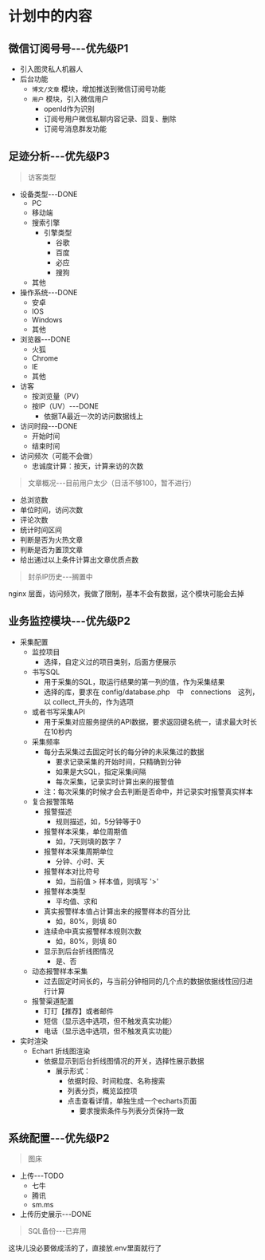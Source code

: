 # 计划中的内容

## 微信订阅号号---优先级P1

* 引入图灵私人机器人
* 后台功能
    - `博文/文章` 模块，增加推送到微信订阅号功能
    - `用户` 模块，引入微信用户
        - openId作为识别
        - 订阅号用户微信私聊内容记录、回复、删除
        - 订阅号消息群发功能


## 足迹分析---优先级P3

> 访客类型

* 设备类型---DONE
    - PC
    - 移动端
    - 搜索引擎
        * 引擎类型
            - 谷歌
            - 百度
            - 必应
            - 搜狗
    - 其他
* 操作系统---DONE
    - 安卓
    - IOS
    - Windows
    - 其他
* 浏览器---DONE
    - 火狐
    - Chrome
    - IE
    - 其他
* 访客
    - 按浏览量（PV）
    - 按IP（UV）---DONE
        - 依据TA最近一次的访问数据线上
* 访问时段---DONE
    - 开始时间
    - 结束时间
* 访问频次（可能不会做）
    - 忠诚度计算：按天，计算来访的次数
    
> 文章概况---目前用户太少（日活不够100，暂不进行）

* 总浏览数
* 单位时间，访问次数
* 评论次数
* 统计时间区间
* 判断是否为火热文章
* 判断是否为置顶文章
* 给出通过以上条件计算出文章优质点数

> 封杀IP历史---搁置中
    
nginx 层面，访问频次，我做了限制，基本不会有数据，这个模块可能会去掉


## 业务监控模块---优先级P2

* 采集配置
    - 监控项目
        - 选择，自定义过的项目类别，后面方便展示
    - 书写SQL
        - 用于采集的SQL，取运行结果的第一列的值，作为采集结果
        - 选择的库，要求在 config/database.php　中　connections　这列，以 collect_开头的，作为选项
    - 或者书写采集API
        - 用于采集对应服务提供的API数据，要求返回键名统一，请求最大时长在10秒内
    - 采集频率
        - 每分去采集过去固定时长的每分钟的未采集过的数据
            - 要求记录采集的开始时间，只精确到分钟
            - 如果是大SQL，指定采集间隔
            - 每次采集，记录实时计算出来的报警值
        - 注：每次采集的时候才会去判断是否命中，并记录实时报警真实样本
    - 复合报警策略
        - 报警描述
            - 规则描述，如，5分钟等于0
        - 报警样本采集，单位周期值
            - 如，7天则填的数字 7
        - 报警样本采集周期单位
            - 分钟、小时、天
        - 报警样本对比符号
            - 如，当前值 > 样本值，则填写 '>'
        - 报警样本类型
            - 平均值、求和
        - 真实报警样本值占计算出来的报警样本的百分比
            - 如，80%，则填 80
        - 连续命中真实报警样本规则次数
            - 如，80%，则填 80
        - 显示到后台折线图情况
            - 是、否
    - 动态报警样本采集
        - 过去固定时间长的，与当前分钟相同的几个点的数据依据线性回归进行计算
    - 报警渠道配置
        - 玎玎【推荐】或者邮件
        - 短信（显示选中选项，但不触发真实功能）
        - 电话（显示选中选项，但不触发真实功能）
* 实时渲染
    * Echart 折线图渲染
        * 依据显示到后台折线图情况的开关，选择性展示数据
            - 展示形式：
                - 依据时段、时间粒度、名称搜索
                - 列表分页，概览监控项
                - 点击查看详情，单独生成一个echarts页面
                    - 要求搜索条件与列表分页保持一致



## 系统配置---优先级P2

> 图床

* 上传---TODO
    - 七牛
    - 腾讯
    - sm.ms
* 上传历史展示---DONE

> SQL备份---已弃用

这块儿没必要做成活的了，直接放.env里面就行了
